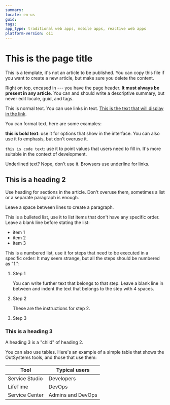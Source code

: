 ```yaml
---
summary: 
locale: en-us
guid: 
tags: 
app_type: traditional web apps, mobile apps, reactive web apps
platform-version: o11
---
```


# This is the page title

This is a template, it's not an article to be published. You can copy this file if you want to create a new article, but make sure you delete the content.

Right on top, encased in --- you have the page header. **It must always be present in any article**.
You can and should write a descriptive summary, but never edit locale, guid, and tags.

This is normal text. You can use links in text. [This is the text that will display in the link](https://www.this-is-the-url.example.com).

You can format text, here are some examples:

**this is bold text**: use it for options that show in the interface. You can also use it fo emphasis, but don't overuse it.

`this is code text`: use it to point values that users need to fill in. It's more suitable in the context of development. 

Underlined text? Nope, don't use it. Browsers use underline for links.

## This is a heading 2

Use heading for sections in the article. Don't overuse them, sometimes a list or a separate paragraph is enough.

Leave a space between lines to create a paragraph.

This is a bulleted list, use it to list items that don't have any specific order. Leave a blank line before stating the list:

* item 1
* item 2
* item 3

This is a numbered list, use it for steps that need to be executed in a specific order:
It may seem strange, but all the steps should be numbered as "1.":

1. Step 1

    You can write further text that belongs to that step. Leave a blank line in between and indent the text that belongs to the step with 4 spaces.

1. Step 2

    These are the instructions for step 2.

1. Step 3

### This is a heading 3

A heading 3 is a "child" of heading 2.

You can also use tables. Here's an example of a simple table that shows the OutSystems tools, and those that use them:

| Tool | Typical users |
| --- | --- |
| Service Studio | Developers |
| LifeTime | DevOps |
| Service Center | Admins and DevOps |
